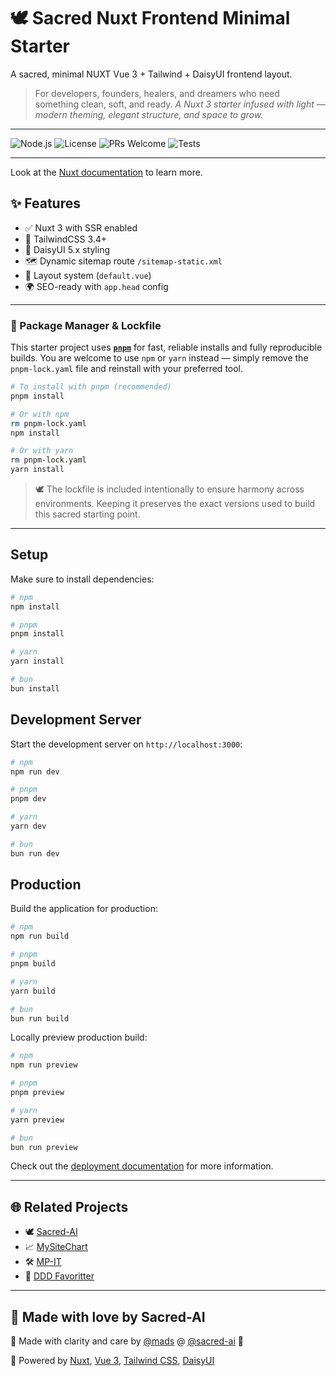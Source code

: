 # 🕊️ Sacred Nuxt Frontend Minimal Starter

A sacred, minimal NUXT Vue 3 + Tailwind + DaisyUI frontend layout.

> For developers, founders, healers, and dreamers who need something clean, soft, and ready.
> *A Nuxt 3 starter infused with light — modern theming, elegant structure, and space to grow.*
---

![Node.js](https://img.shields.io/badge/Node.js-18.x-green)
![License](https://img.shields.io/github/license/madspaaskesen/sacred-starter)
![PRs Welcome](https://img.shields.io/badge/PRs-welcome-brightgreen.svg)
![Tests](https://img.shields.io/badge/tests-passing-brightgreen)

---

Look at the [Nuxt documentation](https://nuxt.com/docs/getting-started/introduction) to learn more.

## ✨ Features

- ✅ Nuxt 3 with SSR enabled
- 🎨 TailwindCSS 3.4+
- 🌼 DaisyUI 5.x styling
- 🗺️ Dynamic sitemap route `/sitemap-static.xml`
- 🌙 Layout system (`default.vue`)
- 🌍 SEO-ready with `app.head` config

---

### 🌿 Package Manager & Lockfile

This starter project uses **[`pnpm`](https://pnpm.io/)** for fast, reliable installs and fully reproducible builds.
You are welcome to use `npm` or `yarn` instead — simply remove the `pnpm-lock.yaml` file and reinstall with your preferred tool.

```bash
# To install with pnpm (recommended)
pnpm install

# Or with npm
rm pnpm-lock.yaml
npm install

# Or with yarn
rm pnpm-lock.yaml
yarn install
```

> 🕊️ The lockfile is included intentionally to ensure harmony across environments.
> Keeping it preserves the exact versions used to build this sacred starting point.

---

## Setup

Make sure to install dependencies:

```bash
# npm
npm install

# pnpm
pnpm install

# yarn
yarn install

# bun
bun install
```

## Development Server

Start the development server on `http://localhost:3000`:

```bash
# npm
npm run dev

# pnpm
pnpm dev

# yarn
yarn dev

# bun
bun run dev
```

## Production

Build the application for production:

```bash
# npm
npm run build

# pnpm
pnpm build

# yarn
yarn build

# bun
bun run build
```

Locally preview production build:

```bash
# npm
npm run preview

# pnpm
pnpm preview

# yarn
yarn preview

# bun
bun run preview
```

Check out the [deployment documentation](https://nuxt.com/docs/getting-started/deployment) for more information.

---

## 🌐 Related Projects

- 🕊️ [Sacred-AI](https://sacred-ai.com)
- 📈 [MySiteChart](https://mysitechart.com)
- 🛠️ [MP-IT](https://mp-it.dk)
- 🧵 [DDD Favoritter](https://ddd-favoritter.dk)

---

## 💛 Made with love by Sacred-AI

🙏 Made with clarity and care by [@mads](https://github.com/madspaaskesen) @ [@sacred-ai](https://github.com/Sacred-AI) 💛

🌸 Powered by [Nuxt](https://nuxt.com/), [Vue 3](https://vuejs.org), [Tailwind CSS](https://tailwindcss.com), [DaisyUI](https://daisyui.com)

